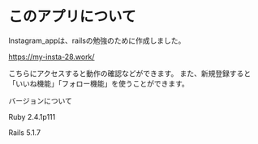 # このアプリについて

Instagram_appは、railsの勉強のために作成しました。

https://my-insta-28.work/

こちらにアクセスすると動作の確認などができます。
また、新規登録すると「いいね機能」「フォロー機能」を使うことができます。

バージョンについて

Ruby 2.4.1p111

Rails 5.1.7
